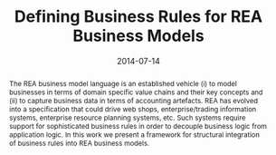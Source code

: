 ---
abstract: The REA business model language is an established vehicle (i) to model businesses
  in terms of domain specific value chains and their key concepts and (ii) to capture
  business data in terms of accounting artefacts. REA has evolved into a specification
  that could drive web shops, enterprise/trading information systems, enterprise resource
  planning systems, etc. Such systems require support for sophisticated business rules
  in order to decouple business logic from application logic. In this work we present
  a framework for structural integration of business rules into REA business models.
authors:
- Bernhard Wally
- Christian Huemer
date: '2014-07-14'
featured: false
links:
- name: Publik
  url: https://publik.tuwien.ac.at/showentry.php?ID=237342&lang=1
publication_types:
- '0'
publishDate: '2014-07-14'
title: Defining Business Rules for REA Business Models
url_pdf: ''
---